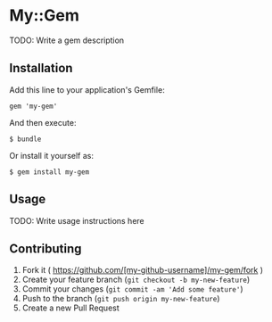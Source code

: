 # My::Gem

TODO: Write a gem description

## Installation

Add this line to your application's Gemfile:

    gem 'my-gem'

And then execute:

    $ bundle

Or install it yourself as:

    $ gem install my-gem

## Usage

TODO: Write usage instructions here

## Contributing

1. Fork it ( https://github.com/[my-github-username]/my-gem/fork )
2. Create your feature branch (`git checkout -b my-new-feature`)
3. Commit your changes (`git commit -am 'Add some feature'`)
4. Push to the branch (`git push origin my-new-feature`)
5. Create a new Pull Request
